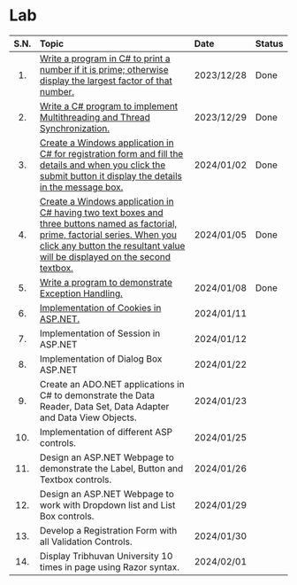 # Lab

| S.N. | Topic                                                                                                                                                                                                                                           | Date       | Status |
| :--: | :---------------------------------------------------------------------------------------------------------------------------------------------------------------------------------------------------------------------------------------------- | :--------- | :----- |
|  1.  | [Write a program in C# to print a number if it is prime; otherwise display the largest factor of that number.](./Lab01/README.md#source-code)                                                                                                   | 2023/12/28 | Done   |
|  2.  | [Write a C# program to implement Multithreading and Thread Synchronization.](./Lab02/README.md#source-code)                                                                                                                                     | 2023/12/29 | Done   |
|  3.  | [Create a Windows application in C# for registration form and fill the details and when you click the submit button it display the details in the message box.](./Lab03/README.md#source-code)                                                  | 2024/01/02 | Done   |
|  4.  | [Create a Windows application in C# having two text boxes and three buttons named as factorial, prime, factorial series. When you click any button the resultant value will be displayed on the second textbox.](./Lab04/README.md#source-code) | 2024/01/05 | Done   |
|  5.  | [Write a program to demonstrate Exception Handling.](./Lab05/README.md#source-code)                                                                                                                                                              | 2024/01/08 | Done   |
|  6.  | [Implementation of Cookies in ASP.NET.](./Lab06/README.md#source-code)                                                                                                                                                                                                           | 2024/01/11 |        |
|  7.  | Implementation of Session in ASP.NET                                                                                                                                                                                                            | 2024/01/12 |        |
|  8.  | Implementation of Dialog Box ASP.NET                                                                                                                                                                                                            | 2024/01/22 |        |
|  9.  | Create an ADO.NET applications in C# to demonstrate the Data Reader, Data Set, Data Adapter and Data View Objects.                                                                                                                              | 2024/01/23 |        |
| 10.  | Implementation of different ASP controls.                                                                                                                                                                                                       | 2024/01/25 |        |
| 11.  | Design an ASP.NET Webpage to demonstrate the Label, Button and Textbox controls.                                                                                                                                                                | 2024/01/26 |        |
| 12.  | Design an ASP.NET Webpage to work with Dropdown list and List Box controls.                                                                                                                                                                     | 2024/01/29 |        |
| 13.  | Develop a Registration Form with all Validation Controls.                                                                                                                                                                                       | 2024/01/30 |        |
| 14.  | Display Tribhuvan University 10 times in page using Razor syntax.                                                                                                                                                                               | 2024/02/01 |        |
